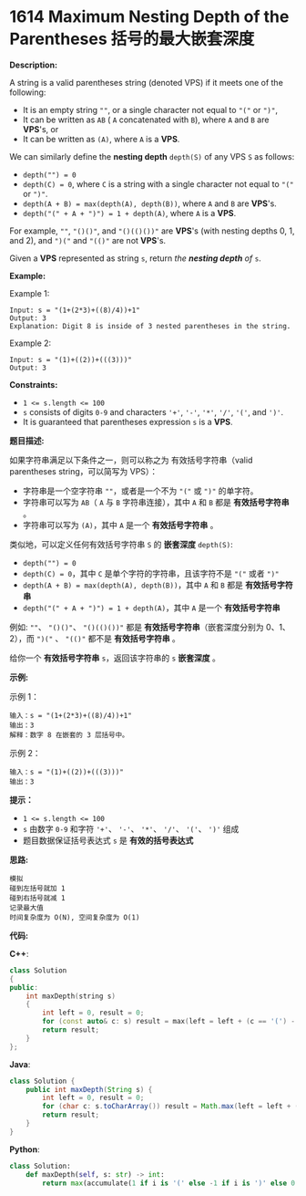 # 1614 Maximum Nesting Depth of the Parentheses 括号的最大嵌套深度

__Description:__

A string is a valid parentheses string (denoted VPS) if it meets one of the following:

- It is an empty string `""`, or a single character not equal to `"("` or `")"`,
- It can be written as `AB` ( `A` concatenated with `B`), where `A` and `B` are __VPS__'s, or
- It can be written as `(A)`, where `A` is a __VPS__.

We can similarly define the __nesting depth__ `depth(S)` of any VPS `S` as follows:

- `depth("") = 0`
- `depth(C) = 0`, where `C` is a string with a single character not equal to `"("` or `")"`.
- `depth(A + B) = max(depth(A), depth(B))`, where `A` and `B` are __VPS__'s.
- `depth("(" + A + ")") = 1 + depth(A)`, where `A` is a __VPS__.

For example, `""`, `"()()"`, and `"()(()())"` are __VPS__'s (with nesting depths 0, 1, and 2), and `")("` and `"(()"` are not __VPS__'s.

Given a __VPS__ represented as string `s`, return _the __nesting depth__ of_ `s`.

__Example:__

Example 1:

```text
Input: s = "(1+(2*3)+((8)/4))+1"
Output: 3
Explanation: Digit 8 is inside of 3 nested parentheses in the string.
```

Example 2:

```text
Input: s = "(1)+((2))+(((3)))"
Output: 3
```

__Constraints:__

- `1 <= s.length <= 100`
- `s` consists of digits `0-9` and characters `'+'`, `'-'`, `'*'`, `'/'`, `'('`, and `')'`.
- It is guaranteed that parentheses expression `s` is a __VPS__.

__题目描述:__

如果字符串满足以下条件之一，则可以称之为 有效括号字符串（valid parentheses string，可以简写为 VPS）：

- 字符串是一个空字符串 `""`，或者是一个不为 `"("` 或 `")"` 的单字符。
- 字符串可以写为 `AB`（ `A` 与 `B` 字符串连接），其中 `A` 和 `B` 都是 __有效括号字符串__ 。
- 字符串可以写为 `(A)`，其中 `A` 是一个 __有效括号字符串__ 。

类似地，可以定义任何有效括号字符串 `S` 的 __嵌套深度__ `depth(S)`:

- `depth("") = 0`
- `depth(C) = 0`，其中 `C` 是单个字符的字符串，且该字符不是 `"("` 或者 `")"`
- `depth(A + B) = max(depth(A), depth(B))`，其中 `A` 和 `B` 都是 __有效括号字符串__
- `depth("(" + A + ")") = 1 + depth(A)`，其中 `A` 是一个 __有效括号字符串__

例如: `""`、 `"()()"`、 `"()(()())"` 都是 __有效括号字符串__（嵌套深度分别为 0、1、2），而 `")("` 、 `"(()"` 都不是 __有效括号字符串__ 。

给你一个 __有效括号字符串__ `s`，返回该字符串的 `s` __嵌套深度__ 。

__示例:__

示例 1：

```text
输入：s = "(1+(2*3)+((8)/4))+1"
输出：3
解释：数字 8 在嵌套的 3 层括号中。
```

示例 2：

```text
输入：s = "(1)+((2))+(((3)))"
输出：3
```

__提示：__

- `1 <= s.length <= 100`
- `s` 由数字 `0-9` 和字符 `'+'`、 `'-'`、 `'*'`、 `'/'`、 `'('`、 `')'` 组成
- 题目数据保证括号表达式 `s` 是 __有效的括号表达式__

__思路:__

```text
模拟
碰到左括号就加 1
碰到右括号就减 1
记录最大值
时间复杂度为 O(N), 空间复杂度为 O(1)
```

__代码:__

__C++__:

```C++
class Solution 
{
public:
    int maxDepth(string s) 
    {
        int left = 0, result = 0;
        for (const auto& c: s) result = max(left = left + (c == '(') - (c == ')'), result);
        return result;
    }
};
```

__Java__:

```Java
class Solution {
    public int maxDepth(String s) {
        int left = 0, result = 0;
        for (char c: s.toCharArray()) result = Math.max(left = left + (c == '(' ? 1 : (c == ')' ? -1 : 0)), result);
        return result;
    }
}
```

__Python__:

```Python
class Solution:
    def maxDepth(self, s: str) -> int:
        return max(accumulate(1 if i is '(' else -1 if i is ')' else 0 for i in s))
```
